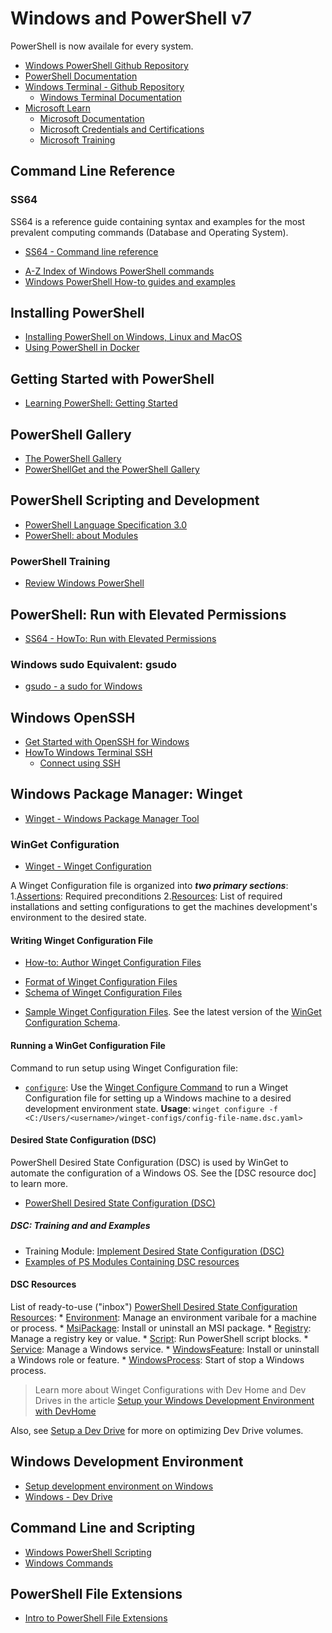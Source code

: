 # Windows and PowerShell v7
PowerShell is now availale for every system.
* [Windows PowerShell Github Repository](https://github.com/PowerShell/PowerShell)
* [PowerShell Documentation](https://learn.microsoft.com/en-us/powershell/scripting/how-to-use-docs?view=powershell-7.3)
* [Windows Terminal - Github Repository](https://github.com/microsoft/terminal)
   - [Windows Terminal Documentation](https://learn.microsoft.com/en-us/windows/terminal/)
* [Microsoft Learn](https://learn.microsoft.com/en-us/)
   - [Microsoft Documentation](https://learn.microsoft.com/en-us/docs/)
   - [Microsoft Credentials and Certifications](https://learn.microsoft.com/en-us/credentials/browse/?credential_types=certification)
   - [Microsoft Training](https://learn.microsoft.com/en-us/training/)
## Command Line Reference
### SS64
SS64 is a reference guide containing syntax and examples for the most prevalent computing commands (Database and Operating System).
* [SS64 - Command line reference](https://ss64.com/)
- [A-Z Index of Windows PowerShell commands](https://ss64.com/ps/)
- [Windows PowerShell How-to guides and examples](https://ss64.com/ps/syntax.html)
## Installing PowerShell
* [Installing PowerShell on Windows, Linux and MacOS](https://learn.microsoft.com/en-us/powershell/scripting/install/installing-powershell?view=powershell-7.3)
* [Using PowerShell in Docker](https://learn.microsoft.com/en-us/powershell/scripting/install/powershell-in-docker?view=powershell-7.3)
## Getting Started with PowerShell
* [Learning PowerShell: Getting Started](https://learn.microsoft.com/en-us/powershell/scripting/learn/ps101/01-getting-started?view=powershell-7.3)
## PowerShell Gallery
* [The PowerShell Gallery](https://learn.microsoft.com/en-us/powershell/scripting/gallery/overview?view=powershell-7.3)
* [PowerShellGet and the PowerShell Gallery](https://learn.microsoft.com/en-us/powershell/gallery/overview)
## PowerShell Scripting and Development
* [PowerShell Language Specification 3.0](https://learn.microsoft.com/en-us/powershell/scripting/lang-spec/chapter-01?view=powershell-7.3)
* [PowerShell: about Modules](https://learn.microsoft.com/en-us/powershell/module/microsoft.powershell.core/about/about_modules?source=recommendations)
### PowerShell Training
* [Review Windows PowerShell](https://learn.microsoft.com/en-us/training/modules/review-windows-powershell/?source=recommendations)
## PowerShell: Run with Elevated Permissions
* [SS64 - HowTo: Run with Elevated Permissions](https://ss64.com/ps/syntax-elevate.html)
### Windows sudo Equivalent: gsudo
* [gsudo - a sudo for															 Windows](https://github.com/gerardog/gsudo/tree/master)
## Windows OpenSSH
* [Get Started with OpenSSH for Windows](https://learn.microsoft.com/en-us/windows-server/administration/openssh/openssh_install_firstuse)
* [HowTo Windows Terminal SSH](https://learn.microsoft.com/en-us/windows/terminal/tutorials/ssh?source=recommendations)
   - [Connect using SSH](https://learn.microsoft.com/en-us/windows/terminal/tutorials/ssh?source=recommendations)
## Windows Package Manager: Winget
* [Winget - Windows Package Manager Tool](https://learn.microsoft.com/en-us/windows/package-manager/)
### WinGet Configuration
* [Winget - Winget Configuration](https://learn.microsoft.com/en-us/windows/package-manager/configuration/)

A Winget Configuration file is organized into ***two primary sections***:
1.[Assertions](https://learn.microsoft.com/en-us/windows/package-manager/configuration/create#assertions-section): Required preconditions
2.[Resources](https://learn.microsoft.com/en-us/windows/package-manager/configuration/create#resources-section): List of required installations and setting configurations to get the machines development's environment to the desired state.
#### Writing Winget Configuration File
- [How-to: Author Winget Configuration Files](https://learn.microsoft.com/en-us/windows/package-manager/configuration/create)
* [Format of Winget Configuration Files](https://learn.microsoft.com/en-us/windows/package-manager/configuration/create#file-format)
* [Schema of Winget Configuration Files](https://aka.ms/configuration-dsc-schema/)
- [Sample Winget Configuration Files](https://aka.ms/dsc.yaml). See the latest version of the [WinGet Configuration Schema](https://aka.ms/configuration-dsc-schema/).
#### Running a WinGet Configuration File
Command to run setup using Winget Configuration file:
- [`configure`](https://learn.microsoft.com/en-us/windows/package-manager/winget/configure?source=recommendations): Use the [Winget Configure Command](https://learn.microsoft.com/en-us/windows/package-manager/winget/configure) to run a Winget Configuration file for setting up a Windows machine to a desired development environment state. 
**Usage**: ````winget configure -f <C:/Users/<username>/winget-configs/config-file-name.dsc.yaml>````
#### Desired State Configuration (DSC)
PowerShell Desired State Configuration (DSC) is used by WinGet to automate the configuration of a Windows OS. See the [DSC resource doc] to learn more.
* [PowerShell Desired State Configuration (DSC)](https://learn.microsoft.com/en-us/powershell/dsc/overview)
##### DSC: Training and and Examples
* Training Module: [Implement Desired State Configuration (DSC)](https://learn.microsoft.com/en-us/training/modules/implement-desired-state-configuration-dsc/?source=recommendations)
* [Examples of PS Modules Containing DSC resources](https://www.powershellgallery.com/packages)
#### DSC Resources
List of ready-to-use ("inbox") [PowerShell Desired State Configuration Resources](https://learn.microsoft.com/en-us/powershell/dsc/reference/psdscresources/overview#resources):
    * [Environment](https://learn.microsoft.com/en-us/powershell/dsc/reference/psdscresources/resources/environment/environment): Manage an environment varibale for a machine or process.
    * [MsiPackage](https://learn.microsoft.com/en-us/powershell/dsc/reference/psdscresources/resources/msipackage/msipackage): Install or uninstall an MSI package.
    * [Registry](https://learn.microsoft.com/en-us/powershell/dsc/reference/psdscresources/resources/registry/registry): Manage a registry key or value.
    * [Script](https://learn.microsoft.com/en-us/powershell/dsc/reference/psdscresources/resources/script/script): Run PowerShell script blocks.
    * [Service](https://learn.microsoft.com/en-us/powershell/dsc/reference/psdscresources/resources/service/service): Manage a Windows service.
    * [WindowsFeature](https://learn.microsoft.com/en-us/powershell/dsc/reference/psdscresources/resources/windowsfeature/windowsfeature): Install or uninstall a Windows role or feature.
    * [WindowsProcess](https://learn.microsoft.com/en-us/powershell/dsc/reference/psdscresources/resources/windowsprocess/windowsprocess): Start of stop a Windows process.
> Learn more about Winget Configurations with Dev Home and Dev Drives in the article [Setup your Windows Development Environment with DevHome](https://learn.microsoft.com/en-us/windows/dev-home/setup)
 
Also, see [Setup a Dev Drive](https://learn.microsoft.com/en-us/windows/dev-drive/) for more on optimizing Dev Drive volumes.
## Windows Development Environment
* [Setup development environment on Windows](https://learn.microsoft.com/en-us/windows/dev-environment/)
* [Windows - Dev Drive](https://learn.microsoft.com/en-us/windows/dev-drive/)
## Command Line and Scripting
* [Windows PowerShell Scripting](https://learn.microsoft.com/en-us/powershell/scripting/overview?view=powershell-7.3&toc=%2Fwindows-server%2Fadministration%2Ftoc.json&bc=%2Fwindows-server%2Fbreadcrumbs%2Ftoc.json)
* [Windows Commands](https://learn.microsoft.com/en-us/powershell/scripting/overview?view=powershell-7.3&toc=%2Fwindows-server%2Fadministration%2Ftoc.json&bc=%2Fwindows-server%2Fbreadcrumbs%2Ftoc.json)
## PowerShell File Extensions
* [Intro to PowerShell File Extensions](https://www.educba.com/powershell-file-extension/)
